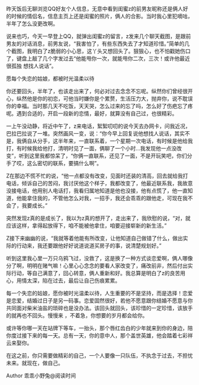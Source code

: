 昨天饭后无聊浏览QQ好友个人信息，无意中看到闺蜜z的前男友昵称还是俩人好的时候的情侣名，信息主页上还是闺蜜的照片，俩人的合影。当时我心里犯嘀咕，半年了怎么没更改啊。

说来也巧，今天一早登上QQ，就弹出闺蜜z的留言，z发来几个聊天截图，是跟前男友的对话消息，前男友说，“我害怕了，有些东西失去了才知道珍惜。”简单的几个截图，我明白了z脆弱的小心思，这丫头又想回头了。狠狠心，也不怕戳她伤口了，键盘上敲了几个字发过去“他能甩你一次，就能甩你二次，三次！或许他最近很孤独 想找人说话”。

愿每个失恋的姑娘，都被时光温柔以待

你还要回头，半年了，也该走出来了，何必对过去念念不忘呢。纵然你们曾经很开心，纵然他是你的初恋，可他当时嫌你是个累赘，生活压力大，抛弃你，说不耽误你的幸福。当时那几天不吃饭，天天哭，怎么过来的忘了吗，怎么好了伤疤忘了疼呢。遇到合适的，开启一段新的恋情，最好，就算没有自己过，也很精彩。

一上午没动静，将近中午了，z来电话，絮絮叨叨的说今天去办网卡，问我近况，巴拉巴拉说了一堆。突然画风一变，说：“你今早上回复说他想找人说话，其实不是，我俩自从分手，这半年来，一直联系着，一个星期一次电话，有时候是他给我打，有时候我给他打，清明时见了一面，俩聊了一个小时…我发现他一点没改变”，听到这里我都惊呆了，“你俩一直联系，还见了一面，不是开玩笑吧，你们分手了哎，这么密切的联系，要搞什么啊”。

Z在那边不慌不忙的说，“他一点都没有改变，见面时还装的清高，回去就给我打电话，倾诉自己的苦闷，我讨厌他这个样子，我都改变了，他最近联系我，我故意没接电话，他用别人电话打，我看归属地知道是他也没接，他有点慌了，他一直知道，他能拿住我的，不管他怎么对我，一招手，我还会乖乖的跟他走，可现在我不会了，我要成长。”

突然发现z真的是成长了，我以为z真的想开了，走出来了，我欣慰的说，“对，就应该这样，拿得起放得下，咱不能被他拿住，咱要迎接崭新的新生活。”

Z接下来幽幽的说，“我就等着他能有所改变，让他知道自己做错了什么，做出实际的行动来，我还要跟他好好说道说道买房子的事，说清楚规划好。”

听到这里我心里一万只乌鸦飞过，没救了，这是换了一种方式谈恋爱啊，俩人哪像分了啊，明明在赌气嘛！心里心心念念的要看人家改变了，痛改前非，然后付出实际行动，等自己满意了，回心转意，俩人重新和好。我总算是明白了z的良苦用心，用情太深，陷在过去，最后让自己伤痕累累。

每一个失恋的姑娘，愿你被时光温柔以待，人生重要的不是坚持，而是选择！恋爱是恋爱，结婚过日子是另一码事。恋爱固然很好，若他不愿意跟你结婚不愿意与你共同面对柴米油盐的琐碎也是没办法。该回头就回头，该珍惜的一定珍惜，该放手的就再也不回头。慢慢来 ，不着急，你想要的岁月都会给你。

或许等你哪一天在站牌下等车，一抬头，那个唇红齿白的少年就来到你的身边，陪你度过接下来的每一天。总有一天，你的意中人，那个盖世英雄，他会踏着七彩祥云来娶你。

在这之前，你只需要做精彩的自己，一个人要像一只队伍，不执念于过去，不担忧未来。就现在，做自己。

Author 乖乖小野兔@阅读时间
